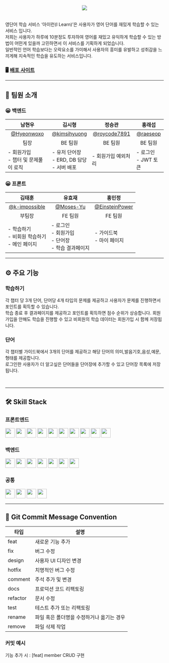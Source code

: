 <br>
<br>
<center><img src="./client/public/images/main-logo.png"></center>
<br>
<br>
영단어 학습 서비스 ‘아이런(I Learn)’은 사용자가 영어 단어를 재밌게 학습할 수 있는 서비스 입니다.<br>
저희는 사용자가 하루에 10분정도 투자하여 영어를 재밌고 유익하게 학습할 수 있는 방법이 어떤게 있을까 고민하면서 이 서비스를 기획하게 되었습니다. <br>일반적인 언어 학습보다는 오락요소를 가미해서 사용자의 흥미를 유발하고 성취감을 느끼게해 지속적인 학습을 유도하는 서비스입니다.

### 🖥️ [배포 사이트](http://i-learn.site)

---

## 👥 팀원 소개

### 😀 백엔드

| <center>남현우<center>                                      | <center>김시형<center>                                         | <center>정승관<center>                                          | <center>홍래섭<center>                                  |
| ----------------------------------------------------------- | -------------------------------------------------------------- | --------------------------------------------------------------- | ------------------------------------------------------- |
| <center>[@Hyeonwoxo](https://github.com/Hyeonwoxo) <center> | <center>[@kimsihyuong](https://github.com/kimsihyuong)<center> | <center>[@roycode7891](https://github.com/roycode7891) <center> | <center>[@raeseop](https://github.com/raeseop) <center> |
| <center>팀장<center>                                        | <center>BE 팀원</center>                                       | <center>BE 팀원</center>                                        | <center>BE 팀원</center>                                |
| - 회원가입<br>- 챕터 및 문제풀이 로직                       | - 유저 단어장 <br>- ERD, DB 담당 <br> - 서버 배포              | - 회원가입 예외처리                                             | - 로그인<br>- JWT 토큰                                  |

### 😀 프론트

| <center>김태훈<center>                                            | <center>유효재<center>                                       | <center>홍민정<center>                                              |
| ----------------------------------------------------------------- | ------------------------------------------------------------ | ------------------------------------------------------------------- |
| <center>[@k-impossible](https://github.com/k-impossible) <center> | <center>[@Moses-Yu](https://github.com/Moses-Yu)<center>     | <center>[@EinsteinPower](https://github.com/EinsteinPower) <center> |
| <center>부팀장<center>                                            | <center>FE 팀원</center>                                     | <center>FE 팀원</center>                                            |
| - 학습하기<br> - 비회원 학습하기<br> - 메인 페이지<br>            | - 로그인<br> - 회원가입<br>- 단어장<br>- 학습 결과페이지<br> | - 가이드북<br> - 마이 페이지<br>                                    |

---

## ⚙️ 주요 기능

### 학습하기

각 챕터 당 3개 단어, 단어당 4개 타입의 문제를 제공하고 사용자가 문제를 진행하면서 포인트를 획득할 수 있습니다. <br>학습 종료 후 결과페이지를 제공하고 포인트를 획득하면 점수 순위가 상승합니다. 회원가입을 안해도 학습을 진행할 수 있고 비회원의 학습 데이터는 회원가입 시 함께 저장됩니다.

### 단어

각 챕터별 가이드북에서 3개의 단어를 제공하고 해당 단어의 의미,발음기호,음성,예문,형태를 제공합니다. <br>로그인한 사용자가 더 알고싶은 단어들을 단어장에 추가할 수 있고 단어장 목록에 저장됩니다.

<br>

---

## **🛠️ Skill Stack**

### **프론트엔드**

<img src="https://img.shields.io/badge/typescript-3178C6?style=for-the-badge&logo=typescript&logoColor=white" height="30"> 
<img src="https://img.shields.io/badge/React-61DAFB?style=for-the-badge&logo=React&logoColor=white" height="30"/> 
<img src="https://img.shields.io/badge/Redux-764ABC?style=for-the-badge&logo=Redux&logoColor=white" height="30"/> 
<img src="https://img.shields.io/badge/reactquery-FF4154?style=for-the-badge&logo=reactquery&logoColor=white" height="30"/> 
<img src="https://img.shields.io/badge/html5-E34F26?style=for-the-badge&logo=html5&logoColor=white" height="30"> 
<img src="https://img.shields.io/badge/css-1572B6?style=for-the-badge&logo=css3&logoColor=white" height="30"> 
<img src="https://img.shields.io/badge/styledcomponents-DB7093?style=for-the-badge&logo=styledcomponents&logoColor=white" height="30"> 
<img src="https://img.shields.io/badge/mui-007FFF?style=for-the-badge&logo=mui&logoColor=white" height="30">
<img src="https://img.shields.io/badge/amazons3-569A31?style=for-the-badge&logo=amazons3&logoColor=white" height="30">
<img src="https://img.shields.io/badge/amazonroute53-8C4FFF?style=for-the-badge&logo=amazonroute53&logoColor=white" height="30">

### **백엔드**

<img src="https://img.shields.io/badge/java-007396?style=for-the-badge&logo=java&logoColor=white" height="30"> 
<img src="https://img.shields.io/badge/spring-6DB33F?style=for-the-badge&logo=spring&logoColor=white" height="30"> 
<img src="https://img.shields.io/badge/springboot-6DB33F?style=for-the-badge&logo=springboot&logoColor=white" height="30"> 
<img src="https://img.shields.io/badge/springsecurity-6DB33F?style=for-the-badge&logo=springsecurity&logoColor=white" height="30"> 
<img src="https://img.shields.io/badge/mysql-4479A1?style=for-the-badge&logo=mysql&logoColor=white" height="30">
<img src="https://img.shields.io/badge/amazonec2-FF9900?style=for-the-badge&logo=amazonec2&logoColor=white" height="30">
<img src="https://img.shields.io/badge/amazonrds-527FFF?style=for-the-badge&logo=amazonrds&logoColor=white" height="30">

### **공통**

<img src="https://img.shields.io/badge/github-181717?style=for-the-badge&logo=github&logoColor=white" height="30"> 
<img src="https://img.shields.io/badge/postman-FF6C37?style=for-the-badge&logo=postman&logoColor=white" height="30">
<img src="https://img.shields.io/badge/notion-000000?style=for-the-badge&logo=notion&logoColor=white" height="30">
<img src="https://img.shields.io/badge/discord-5865F2?style=for-the-badge&logo=discord&logoColor=white" height="30">

---

## 📝 Git Commit Message Convention

| 타입     | 설명                                      |
| -------- | ----------------------------------------- |
| feat     | 새로운 기능 추가                          |
| fix      | 버그 수정                                 |
| design   | 사용자 UI 디자인 변경                     |
| hotfix   | 치명적인 버그 수정                        |
| comment  | 주석 추가 및 변경                         |
| docs     | 프로덕션 코드 리팩토링                    |
| refactor | 문서 수정                                 |
| test     | 테스트 추가 또는 리팩토링                 |
| rename   | 파일 혹은 폴더명을 수정하거나 옮기는 경우 |
| remove   | 파일 삭제 작업                            |

### 커밋 예시

기능 추가 시 : [feat] member CRUD 구현

